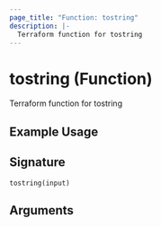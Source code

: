 ```yaml
---
page_title: "Function: tostring"
description: |-
  Terraform function for tostring
---
```


# tostring (Function)

Terraform function for tostring

## Example Usage



## Signature

``tostring(input)``

## Arguments




